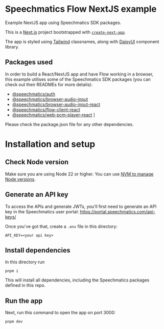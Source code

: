 # Speechmatics Flow NextJS example

Example NextJS app using Speechmatics SDK packages.

This is a [Next.js](https://nextjs.org) project bootstrapped with [`create-next-app`](https://nextjs.org/docs/app/api-reference/cli/create-next-app).

The app is styled using [Tailwind](https://tailwindcss.com/) classnames, along with [DaisyUI](https://daisyui.com/) component library.

## Packages used
In order to build a React/NextJS app and have Flow working in a browser, this example utilises some of the Speechmatics SDK packages (you can check out their READMEs for more details):

- [@speechmatics/auth](https://github.com/speechmatics/speechmatics-js-sdk/tree/main/packages/auth)
- [@speechmatics/browser-audio-input](https://github.com/speechmatics/speechmatics-js-sdk/tree/main/packages/browser-audio-input)
- [@speechmatics/browser-audio-input-react](https://github.com/speechmatics/speechmatics-js-sdk/tree/main/packages/browser-audio-input-react)
- [@speechmatics/flow-client-react](https://github.com/speechmatics/speechmatics-js-sdk/tree/main/packages/flow-client-react)
- [@speechmatics/web-pcm-player-react](https://github.com/speechmatics/speechmatics-js-sdk/tree/main/packages/web-pcm-player-react)
]

Please check the package.json file for any other dependencies.

# Installation and setup

## Check Node version

Make sure you are using Node 22 or higher. You can use [NVM to manage Node versions](https://github.com/nvm-sh/nvm?tab=readme-ov-file#install--update-script).

## Generate an API key

To access the APIs and generate JWTs, you'll first need to generate an API key in the Speechmatics  user portal: https://portal.speechmatics.com/api-keys/

Once you've got that, create a `.env` file in this directory:

```
API_KEY=<your api key>
```

## Install dependencies

In this directory run

```
pnpm i
```

This will install all dependencies, including the Speechmatics packages defined in this repo.

## Run the app

Next, run this command to open the app on port 3000:

```
pnpm dev
```
